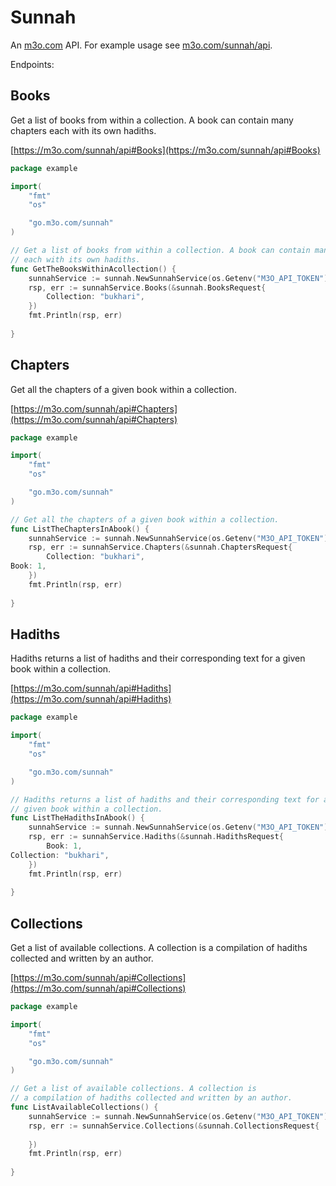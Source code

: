 # Sunnah

An [m3o.com](https://m3o.com) API. For example usage see [m3o.com/sunnah/api](https://m3o.com/sunnah/api).

Endpoints:

## Books

Get a list of books from within a collection. A book can contain many chapters
each with its own hadiths.


[https://m3o.com/sunnah/api#Books](https://m3o.com/sunnah/api#Books)

```go
package example

import(
	"fmt"
	"os"

	"go.m3o.com/sunnah"
)

// Get a list of books from within a collection. A book can contain many chapters
// each with its own hadiths.
func GetTheBooksWithinAcollection() {
	sunnahService := sunnah.NewSunnahService(os.Getenv("M3O_API_TOKEN"))
	rsp, err := sunnahService.Books(&sunnah.BooksRequest{
		Collection: "bukhari",
	})
	fmt.Println(rsp, err)
	
}
```
## Chapters

Get all the chapters of a given book within a collection.


[https://m3o.com/sunnah/api#Chapters](https://m3o.com/sunnah/api#Chapters)

```go
package example

import(
	"fmt"
	"os"

	"go.m3o.com/sunnah"
)

// Get all the chapters of a given book within a collection.
func ListTheChaptersInAbook() {
	sunnahService := sunnah.NewSunnahService(os.Getenv("M3O_API_TOKEN"))
	rsp, err := sunnahService.Chapters(&sunnah.ChaptersRequest{
		Collection: "bukhari",
Book: 1,
	})
	fmt.Println(rsp, err)
	
}
```
## Hadiths

Hadiths returns a list of hadiths and their corresponding text for a
given book within a collection.


[https://m3o.com/sunnah/api#Hadiths](https://m3o.com/sunnah/api#Hadiths)

```go
package example

import(
	"fmt"
	"os"

	"go.m3o.com/sunnah"
)

// Hadiths returns a list of hadiths and their corresponding text for a
// given book within a collection.
func ListTheHadithsInAbook() {
	sunnahService := sunnah.NewSunnahService(os.Getenv("M3O_API_TOKEN"))
	rsp, err := sunnahService.Hadiths(&sunnah.HadithsRequest{
		Book: 1,
Collection: "bukhari",
	})
	fmt.Println(rsp, err)
	
}
```
## Collections

Get a list of available collections. A collection is
a compilation of hadiths collected and written by an author.


[https://m3o.com/sunnah/api#Collections](https://m3o.com/sunnah/api#Collections)

```go
package example

import(
	"fmt"
	"os"

	"go.m3o.com/sunnah"
)

// Get a list of available collections. A collection is
// a compilation of hadiths collected and written by an author.
func ListAvailableCollections() {
	sunnahService := sunnah.NewSunnahService(os.Getenv("M3O_API_TOKEN"))
	rsp, err := sunnahService.Collections(&sunnah.CollectionsRequest{
		
	})
	fmt.Println(rsp, err)
	
}
```
